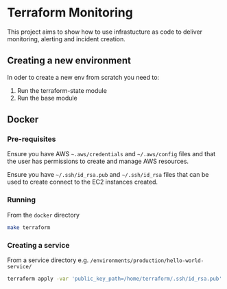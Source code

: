 # Terraform Monitoring

This project aims to show how to use infrastucture as code to deliver
monitoring, alerting and incident creation.

## Creating a new environment

In oder to create a new env from scratch you need to:

1) Run the terraform-state module
2) Run the base module

## Docker

### Pre-requisites

Ensure you have AWS `~.aws/credentials` and `~/.aws/config` files and that the
user has permissions to create and manage AWS resources.

Ensure you have `~/.ssh/id_rsa.pub` and `~/.ssh/id_rsa` files that can be used
to create connect to the EC2 instances created.

### Running

From the `docker` directory

```sh
make terraform
```

### Creating a service

From a service directory e.g. `/environments/production/hello-world-service/`

```sh
terraform apply -var 'public_key_path=/home/terraform/.ssh/id_rsa.pub' -var 'private_key_path=/home/terraform/.ssh/id_rsa' -var 'newrelic_api_key=<MY ADMIN API KEY>'
```

